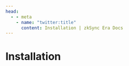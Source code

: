 ```yaml
---
head:
  - - meta
    - name: "twitter:title"
      content: Installation | zkSync Era Docs
---
```


# Installation
